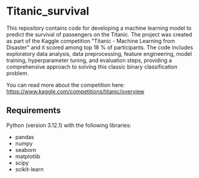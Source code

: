 # Titanic_survival

This repository contains code for developing a machine learning model to predict the survival of passengers on the Titanic. The project was created as part of the Kaggle competition "Titanic - Machine Learning from Disaster" and it scored among top 18 % of participants. The code includes exploratory data analysis, data preprocessing, feature engineering, model training, hyperparameter tuning, and evaluation steps, providing a comprehensive approach to solving this classic binary classification problem.

You can read more about the competition here: https://www.kaggle.com/competitions/titanic/overview

## Requirements
Python (version 3.12.1) with the following libraries:
- pandas
- numpy
- seaborn
- matplotlib
- scipy
- scikit-learn